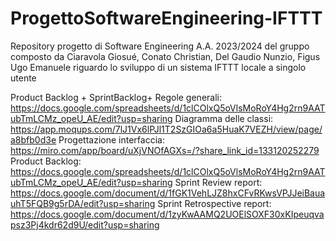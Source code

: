 # ProgettoSoftwareEngineering-IFTTT
Repository progetto di Software Engineering A.A. 2023/2024 del gruppo composto da Ciaravola Giosué, Conato Christian, Del Gaudio Nunzio, Figus Ugo Emanuele riguardo lo sviluppo di un sistema IFTTT locale a singolo utente


Product Backlog + SprintBacklog+ Regole generali: https://docs.google.com/spreadsheets/d/1clCOlxQ5oVlsMoRoY4Hg2rn9AATubTmLCMz_opeU_AE/edit?usp=sharing
Diagramma delle classi: https://app.moqups.com/7lJ1Vx6lPJl1T2SzGIOa6a5HuaK7VEZH/view/page/a8bfb0d3e
Progettazione interfaccia: https://miro.com/app/board/uXjVNOfAGXs=/?share_link_id=133120252279
Product Backlog: https://docs.google.com/spreadsheets/d/1clCOlxQ5oVlsMoRoY4Hg2rn9AATubTmLCMz_opeU_AE/edit?usp=sharing
Sprint Review report: https://docs.google.com/document/d/1fGK1VehLJZ8hxCFvRKwsVPJJeiBauauhT5FQB9g5rDA/edit?usp=sharing
Sprint Retrospective report: https://docs.google.com/document/d/1zyKwAAMQ2UOElSOXF30xKIpeuqvapsz3Pj4kdr62d9U/edit?usp=sharing
